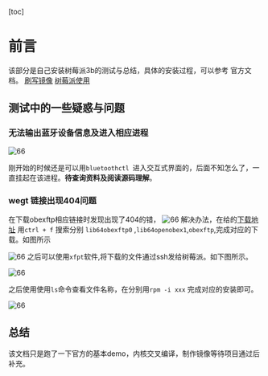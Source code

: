 [toc]
# 前言
该部分是自己安装树莓派3b的测试与总结，具体的安装过程，可以参考
官方文档。
[ 刷写镜像](https://gitee.com/openeuler/raspberrypi/blob/master/documents/%E5%88%B7%E5%86%99%E9%95%9C%E5%83%8F.md)
[树莓派使用](https://gitee.com/openeuler/raspberrypi/blob/master/documents/%E6%A0%91%E8%8E%93%E6%B4%BE%E4%BD%BF%E7%94%A8.md)
## 测试中的一些疑惑与问题
### 无法输出蓝牙设备信息及进入相应进程
![66](/asserts/蓝牙设备.png)

刚开始的时候还是可以用`bluetoothctl `进入交互式界面的，后面不知怎么了，一直挂起在该进程。**待查询资料及阅读源码理解**。

### wegt 链接出现404问题
在下载obexftp相应链接时发现出现了404的错，
![66](/asserts/错误信息.png)
解决办法，在给的[下载地址](https://rpmfind.net/linux/mageia/distrib/cauldron/aarch64/media/core/release/)
用`ctrl + f` 搜索分别 `lib64obexftp0` ,`lib64openobex1`,`obexftp`,完成对应的下载。如图所示

![66](/asserts/下载.png)
之后可以使用`xfpt`软件,将下载的文件通过ssh发给树莓派。如下图所示。

![66](/asserts/复制.png)

之后使用使用`ls`命令查看文件名称，在分别用`rpm -i xxx` 完成对应的安装即可。

![66](/asserts/完成安装.png)

## 总结
该文档只是跑了一下官方的基本demo，内核交叉编译，制作镜像等待项目通过后补充。